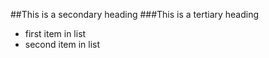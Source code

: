 ##This is a secondary heading
###This is a tertiary heading

* first item in list
* second item in list